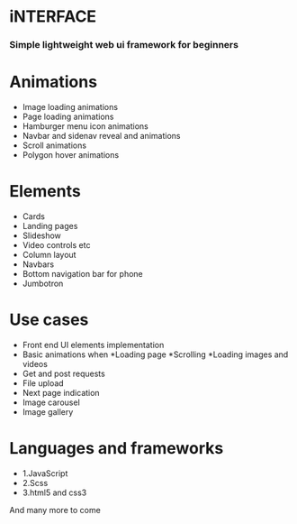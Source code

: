 # iNTERFACE

### Simple lightweight web ui framework for beginners

# Animations
* Image loading animations
* Page loading animations
* Hamburger menu icon animations
* Navbar and sidenav reveal and animations
* Scroll animations
* Polygon hover animations

# Elements
* Cards
* Landing pages
* Slideshow 
* Video controls etc
* Column layout
* Navbars
* Bottom navigation bar for phone
* Jumbotron

# Use cases
* Front end UI elements implementation
* Basic animations when 
   *Loading page
   *Scrolling
   *Loading images and videos
* Get and post requests
* File upload
* Next page indication
* Image carousel
* Image gallery

# Languages and frameworks
* 1.JavaScript
* 2.Scss
* 3.html5 and css3

And many more to come
